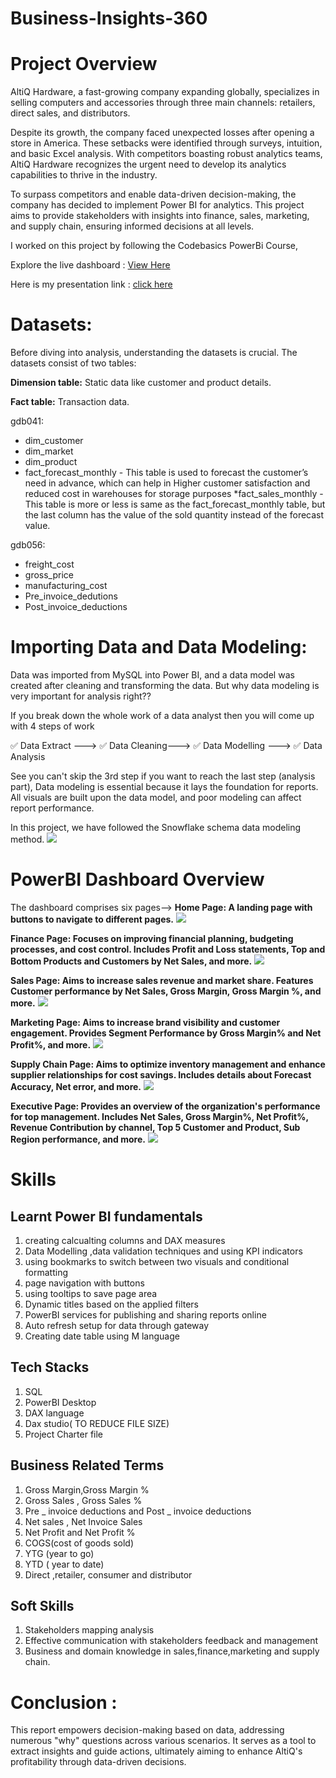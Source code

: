 # Business-Insights-360
# **Project Overview**
AltiQ Hardware, a fast-growing company expanding globally, specializes in selling computers and accessories through three main channels: retailers, direct sales, and distributors.

Despite its growth, the company faced unexpected losses after opening a store in America. These setbacks were identified through surveys, intuition, and basic Excel analysis. With competitors boasting robust analytics teams, AltiQ Hardware recognizes the urgent need to develop its analytics capabilities to thrive in the industry.

To surpass competitors and enable data-driven decision-making, the company has decided to implement Power BI for analytics. This project aims to provide stakeholders with insights into finance, sales, marketing, and supply chain, ensuring informed decisions at all levels.

I worked on this project by following the Codebasics PowerBi Course,

Explore the live dashboard : [View Here](https://app.powerbi.com/view?r=eyJrIjoiZGE4OWYwMzctMjNjNS00NGMzLWIxODQtZDEwNjVmZmY4YjBjIiwidCI6ImM2ZTU0OWIzLTVmNDUtNDAzMi1hYWU5LWQ0MjQ0ZGM1YjJjNCJ9)

Here is my presentation link : [click here](https://youtu.be/rXhbL9SJJI0)

# Datasets:
Before diving into analysis, understanding the datasets is crucial. The datasets consist of two tables:

**Dimension table:** Static data like customer and product details.

**Fact table:** Transaction data.

gdb041:

* dim_customer
* dim_market
* dim_product
* fact_forecast_monthly - This table is used to forecast the customer’s need in advance, which can help in Higher customer satisfaction and reduced cost in warehouses for storage purposes
*fact_sales_monthly - This table is more or less is same as the fact_forecast_monthly table, but the last column has the value of the sold quantity instead of the forecast value.

gdb056:

* freight_cost
* gross_price
* manufacturing_cost
* Pre_invoice_dedutions
* Post_invoice_deductions
# Importing Data and Data Modeling:
Data was imported from MySQL into Power BI, and a data model was created after cleaning and transforming the data. But why data modeling is very important for analysis right??

If you break down the whole work of a data analyst then you will come up with 4 steps of work

✅ Data Extract ---> ✅ Data Cleaning---> ✅ Data Modelling ---> ✅ Data Analysis

See you can't skip the 3rd step if you want to reach the last step (analysis part), Data modeling is essential because it lays the foundation for reports. All visuals are built upon the data model, and poor modeling can affect report performance.

In this project, we have followed the Snowflake schema data modeling method.
![](https://github.com/Mayukh1995/Business-Insights-360/blob/main/Data%20Model.PNG)
# PowerBI Dashboard Overview
The dashboard comprises six pages-->
**Home Page: A landing page with buttons to navigate to different pages.**
![](https://github.com/Mayukh1995/Business-Insights-360/blob/main/Landing%20page.PNG)

**Finance Page: Focuses on improving financial planning, budgeting processes, and cost control. Includes Profit and Loss statements, Top and Bottom Products and Customers by Net Sales, and more.**
![](https://github.com/Mayukh1995/Business-Insights-360/blob/main/Finance%20view.PNG)

**Sales Page: Aims to increase sales revenue and market share. Features Customer performance by Net Sales, Gross Margin, Gross Margin %, and more.**
![](https://github.com/Mayukh1995/Business-Insights-360/blob/main/Sales%20view.PNG)

**Marketing Page: Aims to increase brand visibility and customer engagement. Provides Segment Performance by Gross Margin% and Net Profit%, and more.**
![](https://github.com/Mayukh1995/Business-Insights-360/blob/main/Marketing%20view.PNG)

**Supply Chain Page: Aims to optimize inventory management and enhance supplier relationships for cost savings. Includes details about Forecast Accuracy, Net error, and more.**
![](https://github.com/Mayukh1995/Business-Insights-360/blob/main/Supply%20Chain%20view.PNG)

**Executive Page: Provides an overview of the organization's performance for top management. Includes Net Sales, Gross Margin%, Net Profit%, Revenue Contribution by channel, Top 5 Customer and Product, Sub Region performance, and more.**
![](https://github.com/Mayukh1995/Business-Insights-360/blob/main/Executive%20view.PNG)
  # Skills
  ## Learnt Power BI fundamentals
  1. creating calcualting columns and DAX measures
  2. Data Modelling ,data validation techniques and using KPI indicators
  3. using bookmarks to switch between two visuals and conditional formatting
  4. page navigation with buttons
  5. using tooltips to save page area
  6. Dynamic titles based on the applied filters
  7. PowerBI services for publishing and sharing reports online
  8. Auto refresh setup for data through gateway
  9. Creating date table using M language
## Tech Stacks
1. SQL
2. PowerBI Desktop
3. DAX language
4. Dax studio( TO REDUCE FILE SIZE)
5. Project Charter file
## Business Related Terms
1. Gross Margin,Gross Margin %
2. Gross Sales , Gross Sales %
3. Pre _ invoice deductions and Post _ invoice deductions
4. Net sales , Net Invoice Sales
5. Net Profit and Net Profit %
6. COGS(cost of goods sold)
7. YTG (year to go)
8. YTD ( year to date)
9. Direct ,retailer, consumer and distributor
## Soft Skills
1. Stakeholders mapping analysis
2. Effective communication with stakeholders feedback and management
3. Business and domain knowledge in sales,finance,marketing and supply chain.
# Conclusion :
This report empowers decision-making based on data, addressing numerous "why" questions across various scenarios. It serves as a tool to extract insights and guide actions, ultimately aiming to enhance AltiQ's profitability through data-driven decisions.
    


